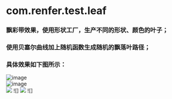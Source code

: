 # com.renfer.test.leaf
### 飘彩带效果，使用形状工厂，生产不同的形状、颜色的叶子；
### 使用贝塞尔曲线加上随机函数生成随机的飘落叶路径；
### 具体效果如下图所示：
![image](https://github.com/renferliu/com.renfer.test.leaf/edit/master/20180607_223244.gif )   
![image](https://github.com/renferliu/com.renfer.test.leaf/edit/master/20180607_223244.gif )   
![](http://ww4.sinaimg.cn/mw690/a695acdegw1f3deysrt4gg204s04x17r.gif) ![]
![](https://github.com/renferliu/com.renfer.test.leaf/edit/master/20180607_223244.gif ) ![]
